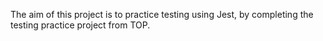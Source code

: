 The aim of this project is to practice testing using Jest, by completing the testing practice project from TOP.